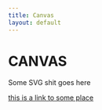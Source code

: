 ```yaml
---
title: Canvas
layout: default
---
```


# CANVAS

Some SVG shit goes here

[this is a link to some place](https://google.com)
